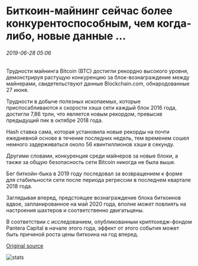 # Биткоин-майнинг сейчас более конкурентоспособным, чем когда-либо, новые данные ...

###### 2019-06-28 05:06

Трудности майнинга Bitcoin (BTC) достигли рекордно высокого уровня, демонстрируя растущую конкуренцию за блок-вознаграждение между майнерами, свидетельствуют данные Blockchain.com, обнародованные 27 июня.

Трудности в добыче полезных ископаемых, которые приспосабливаются к скорости хэша сети каждый блок 2016 года, достигли 7,86 трлн, что является новым рекордом, превысив предыдущий пик в октябре 2018 года.

Hash ставка сама, которая установила новые рекорды на почти ежедневной основе в течение последних недель, тем временем сошел немного задерживаться около 56 квинтиллионов хэши в секунду.

Другими словами, конкуренция среди майнеров за новые блоки, а также за общую безопасность сети Bitcoin никогда не была выше.

Бег биткойн-быка в 2019 году последовал за возвращением к форме для стабильности сети после периода регрессии в последнем квартале 2018 года.

Заглядывая вперед, предстоящее вознаграждение блока биткоинов вдвое, запланированное на май 2020 года, вполне может повлиять на настроения шахтеров и соответственно двигатьцены.

В соответствии с исследованием, опубликованным криптохедж-фондом Pantera Capital в начале этого года, эффект от этого события может быть причиной роста цены биткоина на год вперед.

[Original source](https://cointelegraph.com/news/bitcoin-mining-is-now-more-competitive-than-ever-new-data-shows)

![stats](https://c.statcounter.com/11760860/0/a89fa40b/1/ "stats")